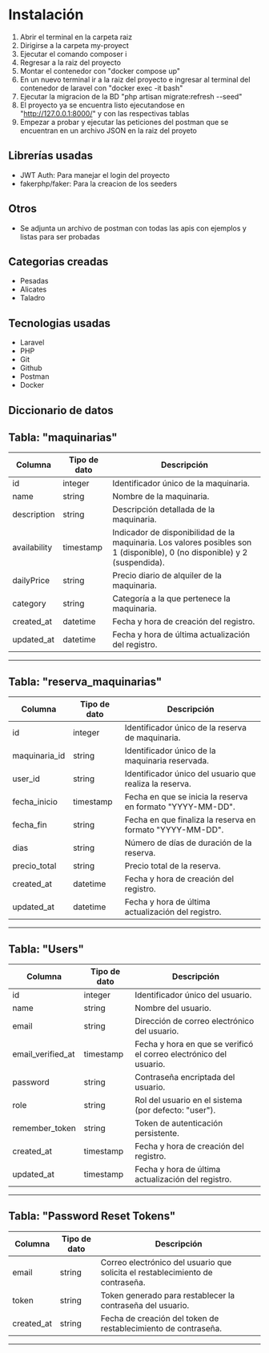# Instalación

1. Abrir el terminal en la carpeta raiz
2. Dirigirse a la carpeta my-proyect
3. Ejecutar el comando composer i
4. Regresar a la raiz del proyecto
5. Montar el contenedor con "docker compose up"
6. En un nuevo terminal ir a la raiz del proyecto e ingresar al terminal del contenedor de laravel con "docker exec -it <nombre servicio laravel en el contenedor> bash"
7. Ejecutar la migracion de la BD "php artisan migrate:refresh --seed"
8. El proyecto ya se encuentra listo ejecutandose en "http://127.0.0.1:8000/" y con las respectivas tablas
9. Empezar a probar y ejecutar las peticiones del postman que se encuentran en un archivo JSON en la raiz del proyeto

## Librerías usadas

- JWT Auth: Para manejar el login del proyecto
- fakerphp/faker: Para la creacion de los seeders

## Otros

- Se adjunta un archivo de postman con todas las apis con ejemplos y listas para ser probadas

## Categorias creadas

- Pesadas
- Alicates
- Taladro

## Tecnologias usadas

- Laravel
- PHP
- Git
- Github
- Postman
- Docker

## Diccionario de datos

## Tabla: "maquinarias"

| Columna      | Tipo de dato | Descripción                                                                                                                |
| ------------ | ------------ | -------------------------------------------------------------------------------------------------------------------------- |
| id           | integer      | Identificador único de la maquinaria.                                                                                      |
| name         | string       | Nombre de la maquinaria.                                                                                                   |
| description  | string       | Descripción detallada de la maquinaria.                                                                                    |
| availability | timestamp    | Indicador de disponibilidad de la maquinaria. Los valores posibles son 1 (disponible), 0 (no disponible) y 2 (suspendida). |
| dailyPrice   | string       | Precio diario de alquiler de la maquinaria.                                                                                |
| category     | string       | Categoría a la que pertenece la maquinaria.                                                                                |
| created_at   | datetime     | Fecha y hora de creación del registro.                                                                                     |
| updated_at   | datetime     | Fecha y hora de última actualización del registro.                                                                         |

---

## Tabla: "reserva_maquinarias"

| Columna       | Tipo de dato | Descripción                                                |
| ------------- | ------------ | ---------------------------------------------------------- |
| id            | integer      | Identificador único de la reserva de maquinaria.           |
| maquinaria_id | string       | Identificador único de la maquinaria reservada.            |
| user_id       | string       | Identificador único del usuario que realiza la reserva.    |
| fecha_inicio  | timestamp    | Fecha en que se inicia la reserva en formato "YYYY-MM-DD". |
| fecha_fin     | string       | Fecha en que finaliza la reserva en formato "YYYY-MM-DD".  |
| dias          | string       | Número de días de duración de la reserva.                  |
| precio_total  | string       | Precio total de la reserva.                                |
| created_at    | datetime     | Fecha y hora de creación del registro.                     |
| updated_at    | datetime     | Fecha y hora de última actualización del registro.         |

---

## Tabla: "Users"

| Columna           | Tipo de dato | Descripción                                                        |
| ----------------- | ------------ | ------------------------------------------------------------------ |
| id                | integer      | Identificador único del usuario.                                   |
| name              | string       | Nombre del usuario.                                                |
| email             | string       | Dirección de correo electrónico del usuario.                       |
| email_verified_at | timestamp    | Fecha y hora en que se verificó el correo electrónico del usuario. |
| password          | string       | Contraseña encriptada del usuario.                                 |
| role              | string       | Rol del usuario en el sistema (por defecto: "user").               |
| remember_token    | string       | Token de autenticación persistente.                                |
| created_at        | timestamp    | Fecha y hora de creación del registro.                             |
| updated_at        | timestamp    | Fecha y hora de última actualización del registro.                 |

---

## Tabla: "Password Reset Tokens"

| Columna    | Tipo de dato | Descripción                                                                    |
| ---------- | ------------ | ------------------------------------------------------------------------------ |
| email      | string       | Correo electrónico del usuario que solicita el restablecimiento de contraseña. |
| token      | string       | Token generado para restablecer la contraseña del usuario.                     |
| created_at | string       | Fecha de creación del token de restablecimiento de contraseña.                 |

---

